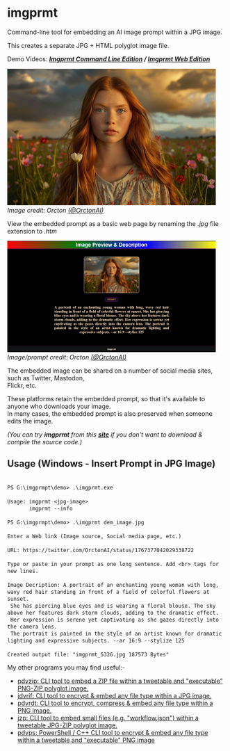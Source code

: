 # imgprmt

Command-line tool for embedding an AI image prompt within a JPG image.  

This creates a separate JPG + HTML polyglot image file. 

Demo Videos: ***[Imgprmt Command Line Edition](https://youtu.be/KrvIeSeYgog) / [Imgprmt Web Edition](https://youtu.be/5K56VJMlapg)***  

![Demo Image](https://github.com/CleasbyCode/imgprmt/blob/main/demo_image/dem_70440.jpg)  
*Image credit: Orcton [(@OrctonAI)](https://twitter.com/OrctonAI)*  

View the embedded prompt as a basic web page by renaming the *.jpg* file extension to *.htm*  

![Demo Image](https://github.com/CleasbyCode/imgprmt/blob/main/demo_image/dem2_70440.jpg)  
*Image/prompt credit: Orcton [(@OrctonAI)](https://twitter.com/OrctonAI)*  

The embedded image can be shared on a number of social media sites, such as Twitter, Mastodon,  
Flickr, etc.  

These platforms retain the embedded prompt, so that it's available to anyone who downloads your image.  
In many cases, the embedded prompt is also preserved when someone edits the image.  

*(You can try **imgprmt** from this [**site**](https://cleasbycode.co.uk/imgprmt/index/) if you don't want to download & compile the source code.)*  

## Usage (Windows - Insert Prompt in JPG Image)

```console

PS G:\imgprmpt\demo> .\imgprmt.exe

Usage: imgprmt <jpg-image>  
       imgprmt --info

PS G:\imgprmpt\demo> .\imgprmt dem_image.jpg

Enter a Web link (Image source, Social media page, etc.)

URL: https://twitter.com/OrctonAI/status/1767377042029338722

Type or paste in your prompt as one long sentence. Add <br> tags for new lines.

Image Decription: A portrait of an enchanting young woman with long, wavy red hair standing in front of a field of colorful flowers at sunset.
 She has piercing blue eyes and is wearing a floral blouse. The sky above her features dark storm clouds, adding to the dramatic effect.
 Her expression is serene yet captivating as she gazes directly into the camera lens.
 The portrait is painted in the style of an artist known for dramatic lighting and expressive subjects. --ar 16:9 --stylize 125

Created output file: "imgprmt_5326.jpg 187573 Bytes"

```

My other programs you may find useful:-  

* [pdvzip: CLI tool to embed a ZIP file within a tweetable and "executable" PNG-ZIP polyglot image.](https://github.com/CleasbyCode/pdvzip)
* [jdvrif: CLI tool to encrypt & embed any file type within a JPG image.](https://github.com/CleasbyCode/jdvrif)
* [pdvrdt: CLI tool to encrypt, compress & embed any file type within a PNG image.](https://github.com/CleasbyCode/pdvrdt)
* [jzp: CLI tool to embed small files (e.g. "workflow.json") within a tweetable JPG-ZIP polyglot image.](https://github.com/CleasbyCode/jzp) 
* [pdvps: PowerShell / C++ CLI tool to encrypt & embed any file type within a tweetable and "executable" PNG image](https://github.com/CleasbyCode/pdvps)    

##
